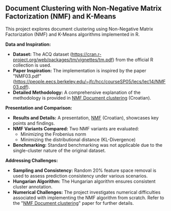 ## Document Clustering with Non-Negative Matrix Factorization (NMF) and K-Means

This project explores document clustering using Non-Negative Matrix Factorization (NMF) and K-Means algorithms implemented in R.

**Data and Inspiration:**

* **Dataset:** The ACQ dataset (https://cran.r-project.org/web/packages/tm/vignettes/tm.pdf) from the official R collection is used.
* **Paper Inspiration:** The implementation is inspired by the paper "NMF03.pdf" (https://people.eecs.berkeley.edu/~jfc/hcc/courseSP05/lecs/lec14/NMF03.pdf).
* **Detailed Methodology:** A comprehensive explanation of the methodology is provided in [NMF Document clustering](Doc_clustering.pdf) (Croatian).

**Presentation and Comparison:**

* **Results and Details:** A presentation, [NMF](nmf.pptx) (Croatian), showcases key points and findings.
* **NMF Variants Compared:** Two NMF variants are evaluated:
    * Minimizing the Frobenius norm
    * Minimizing the distributional distance (KL-Divergence)
* **Benchmarking:** Standard benchmarking was not applicable due to the single-cluster nature of the original dataset.

**Addressing Challenges:**

* **Sampling and Consistency:** Random 20% feature space removal is used to assess prediction consistency under various scenarios.
* **Hungarian Algorithm:** The Hungarian algorithm ensures consistent cluster annotation.
* **Numerical Challenges:** The project investigates numerical difficulties associated with implementing the NMF algorithm from scratch. Refer to the "[NMF Document clustering](Doc_clustering.pdf)" paper for further details.

